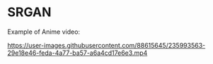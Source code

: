 # SRGAN

Example of Anime video:



https://user-images.githubusercontent.com/88615645/235993563-29e18e46-feda-4a77-ba57-a6a4cd17e6e3.mp4


